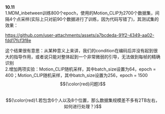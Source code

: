 **10.11**  
1.MDM_inbetween训练800个epoch，使用的Motion_CLIP为2700个数据集，间隔4个点采样(实际上只对前90个数据进行了训练，因为代码写错了)，其测试集的效果：  

https://github.com/user-attachments/assets/a7bcdeda-91f2-4349-aa02-fdd17fcf3f8e

这个结果很有意思：从某种意义上来讲，我们的condition在编码后并没有起到很大的指导作用，或者说只能对整体起到一个非常微弱的引导，无法做到每帧的精确识别  
2.增加两项实验：Motion_CLIP随机采样，其中batch_size设置为64，epoch = 400；Motion_CLIP随机采样，其中batch_size设置为256，epoch = 1500  
$${\color{red}问题}$$  
$${\color{red}1.若包含6个人以及8个位置，那么数据集规模差不多有2TB左右，如何进行处理？}$$
